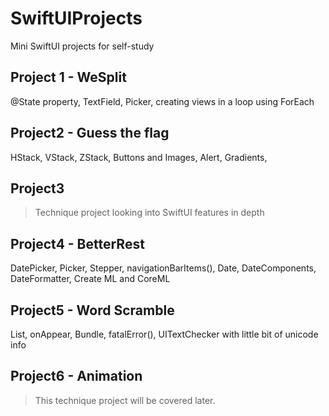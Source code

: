 # SwiftUIProjects
Mini SwiftUI projects for self-study

## Project 1 - WeSplit
@State property, TextField, Picker, creating views in a loop using ForEach

## Project2 - Guess the flag
HStack, VStack, ZStack, Buttons and Images, Alert, Gradients, 

## Project3 
> Technique project looking into SwiftUI features in depth

## Project4 - BetterRest
DatePicker, Picker, Stepper, navigationBarItems(), Date, DateComponents, DateFormatter, Create ML and CoreML

## Project5 - Word Scramble
List, onAppear, Bundle, fatalError(), UITextChecker with little bit of unicode info

## Project6 - Animation
> This technique project will be covered later.
